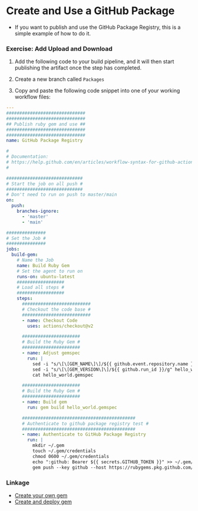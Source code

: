 # Create and Use a GitHub Package

- If you want to publish and use the GitHub Package Registry, this is a simple
  example of how to do it.

### Exercise: Add Upload and Download

1. Add the following code to your build pipeline, and it will then start
   publishing the artifact once the step has completed.

1. Create a new branch called `Packages`
1. Copy and paste the following code snippet into one of your working workflow
   files:

```yaml
---
##############################
##############################
## Publish ruby gem and use ##
##############################
##############################
name: GitHub Package Registry

#
# Documentation:
# https://help.github.com/en/articles/workflow-syntax-for-github-actions
#

#############################
# Start the job on all push #
#############################
# Don't need to run on push to master/main
on:
  push:
    branches-ignore:
      - 'master'
      - 'main'

###############
# Set the Job #
###############
jobs:
  build-gem:
    # Name the Job
    name: Build Ruby Gem
    # Set the agent to run on
    runs-on: ubuntu-latest
    ##################
    # Load all steps #
    ##################
    steps:
      ##########################
      # Checkout the code base #
      ##########################
      - name: Checkout Code
        uses: actions/checkout@v2

      ######################
      # Build the Ruby Gem #
      ######################
      - name: Adjust gemspec
        run: |
          sed -i "s/\[\[GEM_NAME\]\]/${{ github.event.repository.name }}/g" hello_world.gemspec
          sed -i "s/\[\[GEM_VERSION\]\]/${{ github.run_id }}/g" hello_world.gemspec
          cat hello_world.gemspec

      ######################
      # Build the Ruby Gem #
      ######################
      - name: Build gem
        run: gem build hello_world.gemspec

      ###########################################
      # Authenticate to github package registry test #
      ###########################################
      - name: Authenticate to GitHub Package Registry
        run: |
          mkdir ~/.gem
          touch ~/.gem/credentials
          chmod 0600 ~/.gem/credentials
          echo ":github: Bearer ${{ secrets.GITHUB_TOKEN }}" >> ~/.gem/credentials
          gem push --key github --host https://rubygems.pkg.github.com/${{ github.repository_owner }} ${{ github.event.repository.name }}-0.0.${{ github.run_id }}.gem
```

### Linkage

- [Create your own gem](https://guides.rubygems.org/make-your-own-gem/)
- [Create and deploy gem](https://docs.github.com/en/packages/working-with-a-github-packages-registry/working-with-the-rubygems-registry)
